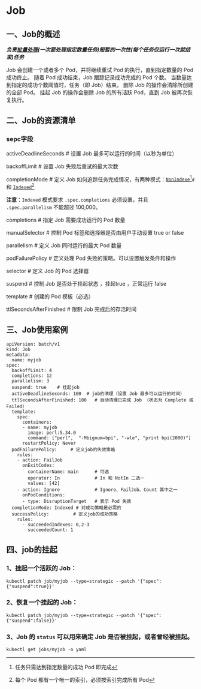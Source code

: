# Job

## 一、Job的概述

_**负责**_[_**批量处理**_](https://so.csdn.net/so/search?q=%E6%89%B9%E9%87%8F%E5%A4%84%E7%90%86\&spm=1001.2101.3001.7020)_**(一次要处理指定数量任务)短暂的一次性(每个任务仅运行一次就结束)任务**_

Job 会创建一个或者多个 Pod，并将继续重试 Pod 的执行，直到指定数量的 Pod 成功终止。 随着 Pod 成功结束，Job 跟踪记录成功完成的 Pod 个数。 当数量达到指定的成功个数阈值时，任务（即 Job）结束。 删除 Job 的操作会清除所创建的全部 Pod。 挂起 Job 的操作会删除 Job 的所有活跃 Pod，直到 Job 被再次恢复执行。

## 二、Job的资源清单

### sepc字段

activeDeadlineSeconds    # 设置 Job 最多可以运行的时间（以秒为单位）

backoffLimit    # 设置 Job 失败后重试的最大次数

completionMode   # 定义 Job 如何追踪任务完成情况，有两种模式：[`NonIndexe`](#user-content-fn-1)[^1]`d` 和 [`Indexed`](#user-content-fn-2)[^2]

**注意**：`Indexed` 模式要求 `.spec.completions` 必须设置，并且 `.spec.parallelism` 不能超过 100,000。

completions   # 指定 Job 需要成功运行的 Pod 数量

manualSelector  # 控制 Pod 标签和选择器是否由用户手动设置 true or false

parallelism   # 定义 Job 同时运行的最大 Pod 数量

podFailurePolicy   # 定义处理 Pod 失败的策略。可以设置触发条件和操作

selector     # 定义 Job 的 Pod 选择器

suspend  # 控制 Job 是否处于挂起状态 ，挂起true ，正常运行 false

template    #  创建的 Pod 模板（必选）

ttlSecondsAfterFinished    # 限制 Job 完成后的存活时间

## 三、Job使用案例

```
apiVersion: batch/v1
kind: Job
metadata:
  name: myjob 
spec:
  backoffLimit: 4
  completions: 12
  parallelism: 3
  suspend: true    # 挂起job
  activeDeadlineSeconds: 100  # job的清理（设置 Job 最多可以运行的时间）
  ttlSecondsAfterFinished: 100   # 自动清理已完成 Job （状态为 Complete 或 Failed）
  template:
    spec:
      containers:
      - name: myjob 
        image: perl:5.34.0
        command: ["perl",  "-Mbignum=bpi", "-wle", "print bpi(2000)"]
      restartPolicy: Never
  podFailurePolicy:     # 定义job的失效策略
    rules:
    - action: FailJob
      onExitCodes:
        containerName: main      # 可选
        operator: In             # In 和 NotIn 二选一
        values: [42]
    - action: Ignore             # Ignore、FailJob、Count 其中之一
      onPodConditions:
      - type: DisruptionTarget   # 表示 Pod 失效
  completionMode: Indexed # 对成功策略是必需的
  successPolicy:         # 定义job的成功策略
    rules:
      - succeededIndexes: 0,2-3
        succeededCount: 1
```

## 四、job的挂起

### 1、挂起一个活跃的 Job：

```shell
kubectl patch job/myjob --type=strategic --patch '{"spec":{"suspend":true}}'
```

### 2、恢复一个挂起的 Job：

```shell
kubectl patch job/myjob --type=strategic --patch '{"spec":{"suspend":false}}'
```

### 3、Job 的 `status` 可以用来确定 Job 是否被挂起，或者曾经被挂起。

```shell
kubectl get jobs/myjob -o yaml
```



[^1]: 任务只需达到指定数量的成功 Pod 即完成

[^2]: 每个 Pod 都有一个唯一的索引，必须按索引完成所有 Pod
